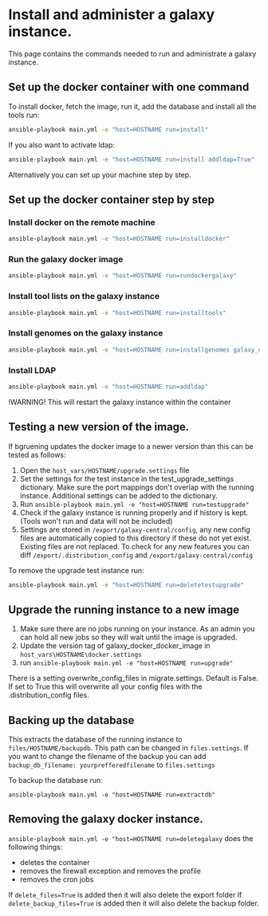 # Install and administer a galaxy instance.

This page contains the commands needed to run and administrate a galaxy instance.

## Set up the docker container with one command

To install docker, fetch the image, run it, add the database and install all the tools run:

```bash
ansible-playbook main.yml -e "host=HOSTNAME run=install"   
```
If you also want to activate ldap:
```bash
ansible-playbook main.yml -e "host=HOSTNAME run=install addldap=True"   
```
Alternatively you can set up your machine step by step.

## Set up the docker container step by step

### Install docker on the remote machine
```bash
ansible-playbook main.yml -e "host=HOSTNAME run=installdocker"   
```

### Run the galaxy docker image
```bash
ansible-playbook main.yml -e "host=HOSTNAME run=rundockergalaxy"   
```

### Install tool lists on the galaxy instance
```bash
ansible-playbook main.yml -e "host=HOSTNAME run=installtools"   
```

### Install genomes on the galaxy instance
```bash
ansible-playbook main.yml -e "host=HOSTNAME run=installgenomes galaxy_docker_admin_api_key=YOURADMINAPIKEY" #This is not equal to the master api key   
```

### Install LDAP
```bash
ansible-playbook main.yml -e "host=HOSTNAME run=addldap"   
```
!WARNING! This will restart the galaxy instance within the container

## Testing a new version of the image.

If bgruening updates the docker image to a newer version than this can be tested as follows:
1. Open the `host_vars/HOSTNAME/upgrade.settings` file
2. Set the settings for the test instance in the test_upgrade_settings dictionary. Make sure the port mappings don't overlap with the running instance. Additional settings can be added to the dictionary.
3. Run `ansible-playbook main.yml -e "host=HOSTNAME run=testupgrade"`
4. Check if the galaxy instance is running properly and if history is kept.
(Tools won't run and data will not be included)
5. Settings are stored in `/export/galaxy-central/config`, any new config files are automatically copied to this directory if these do not yet exist.
Existing files are not replaced. To check for any new features you can diff `/export/.distribution_config` and `/export/galaxy-central/config`

To remove the upgrade test instance run:
```bash
ansible-playbook main.yml -e "host=HOSTNAME run=deletetestupgrade"
```

## Upgrade the running instance to a new image

1. Make sure there are no jobs running on your instance. As an admin you can hold all new jobs so they will wait until the image is upgraded.
2. Update the version tag of galaxy_docker_docker_image in `host_vars\HOSTNAME\docker.settings`
3. run `ansible-playbook main.yml -e "host=HOSTNAME run=upgrade"`

There is a setting overwrite_config_files in migrate.settings. Default is False.
If set to True this will overwrite all your config files with the .distribution_config files.

## Backing up the database

This extracts the database of the running instance to `files/HOSTNAME/backupdb`.
This path can be changed in `files.settings`. If you want to change the filename of the backup you can add
`backup_db_filename: yourprefferedfilename` to `files.settings`

To backup the database run:

```
ansible-playbook main.yml -e "host=HOSTNAME run=extractdb"
```

## Removing the galaxy docker instance.

`ansible-playbook main.yml -e "host=HOSTNAME run=deletegalaxy` does the following things:
+ deletes the container
+ removes the firewall exception and removes the profile
+ removes the cron jobs

If `delete_files=True` is added then it will also delete the export folder
If `delete_backup_files=True` is added then it will also delete the backup folder.
